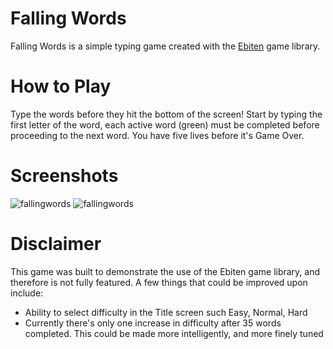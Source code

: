 # Falling Words

Falling Words is a simple typing game created with the [Ebiten](https://github.com/hajimehoshi/ebiten) game library.

# How to Play

Type the words before they hit the bottom of the screen! Start by typing the first letter of the word, each active word (green) must be completed before proceeding to the next word. You have five lives before it's Game Over.

# Screenshots

![fallingwords](https://user-images.githubusercontent.com/47725056/93011026-b4f76880-f560-11ea-96c5-0d0b2fc0f617.png)
![fallingwords](https://user-images.githubusercontent.com/47725056/93010979-38648a00-f560-11ea-934b-f6e7365555d7.gif)

# Disclaimer

This game was built to demonstrate the use of the Ebiten game library, and therefore is not fully featured. A few things that could be improved upon include:

- Ability to select difficulty in the Title screen such Easy, Normal, Hard
- Currently there's only one increase in difficulty after 35 words completed. This could be made more intelligently, and more finely tuned
